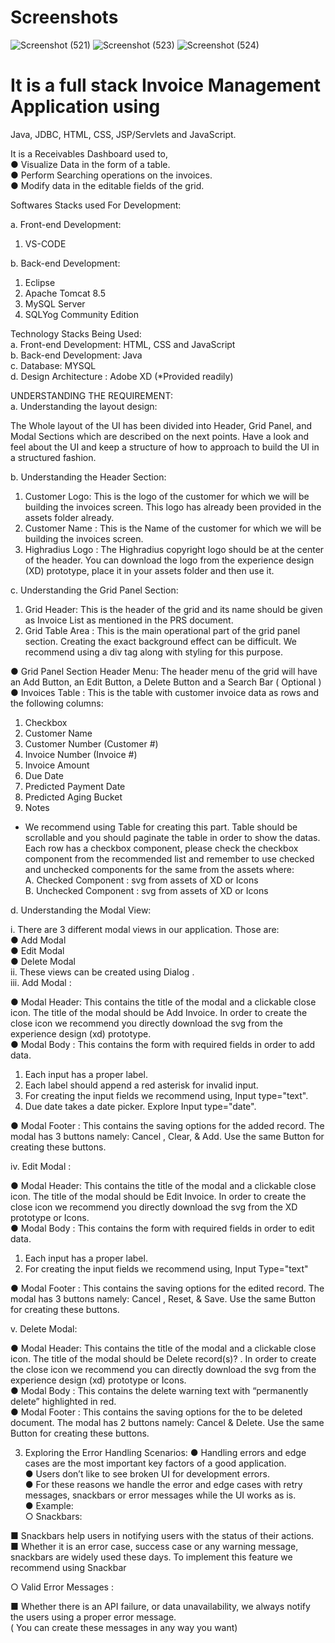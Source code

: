 # Screenshots
![Screenshot (521)](https://user-images.githubusercontent.com/43553695/169533315-2cbb1cd4-8a7a-40ad-88de-2c9fd3bda97a.png)
![Screenshot (523)](https://user-images.githubusercontent.com/43553695/169533324-c82d61cf-5faf-45d5-9343-22b7a89130f3.png)
![Screenshot (524)](https://user-images.githubusercontent.com/43553695/169533327-936b1274-3103-43f6-bb75-77f5d96d5465.png)

# It is a full stack Invoice Management Application using 
Java, JDBC, HTML, CSS, JSP/Servlets and JavaScript.

It is a Receivables Dashboard used to,\
● Visualize Data in the form of a table.\
● Perform Searching operations on the invoices.\
● Modify data in the editable fields of the grid.

Softwares Stacks used For Development:

a. Front-end Development:
  1. VS-CODE

b. Back-end Development:
  1. Eclipse
  2. Apache Tomcat 8.5
  3. MySQL Server
  4. SQLYog Community Edition
  
Technology Stacks Being Used:\
a. Front-end Development: HTML, CSS and JavaScript\
b. Back-end Development: Java\
c. Database: MYSQL\
d. Design Architecture : Adobe XD (*Provided readily)

UNDERSTANDING THE REQUIREMENT:\
a. Understanding the layout design:

The Whole layout of the UI has been divided into Header, Grid Panel, and Modal
Sections which are described on the next points. Have a look and feel about the
UI and keep a structure of how to approach to build the UI in a structured fashion.

b. Understanding the Header Section:

1. Customer Logo: This is the logo of the customer for which we will be
building the invoices screen. This logo has already been provided in the
assets folder already.
2. Customer Name : This is the Name of the customer for which we will
be building the invoices screen.
3. Highradius Logo : The Highradius copyright logo should be at the
center of the header. You can download the logo from the experience
design (XD) prototype, place it in your assets folder and then use it.

c. Understanding the Grid Panel Section:

1. Grid Header: This is the header of the grid and its name should be given as
Invoice List as mentioned in the PRS document.
2. Grid Table Area : This is the main operational part of the grid panel section.
Creating the exact background effect can be difficult. We recommend using a
div tag along with styling for this purpose.

● Grid Panel Section Header Menu: The header menu of the grid will have an
Add Button, an Edit Button, a Delete Button and a Search Bar ( Optional )\
● Invoices Table : This is the table with customer invoice data as rows and the
following columns:
1. Checkbox
2. Customer Name
3. Customer Number (Customer #)
4. Invoice Number (Invoice #)
5. Invoice Amount
6. Due Date
7. Predicted Payment Date
8. Predicted Aging Bucket
9. Notes
* We recommend using Table for creating this part. Table should be scrollable
and you should paginate the table in order to show the datas. Each row has a
checkbox component, please check the checkbox component from the
recommended list and remember to use checked and unchecked
components for the same from the assets where:\
A. Checked Component : svg from assets of XD or Icons\
B. Unchecked Component : svg from assets of XD or Icons

d. Understanding the Modal View:

i. There are 3 different modal views in our application. Those are:\
● Add Modal\
● Edit Modal\
● Delete Modal\
ii. These views can be created using Dialog .\
iii. Add Modal :

● Modal Header: This contains the title of the modal and a clickable close icon.
The title of the modal should be Add Invoice. In order to create the close icon
we recommend you directly download the svg from the experience design
(xd) prototype.\
● Modal Body : This contains the form with required fields in order to add data.

1. Each input has a proper label.
2. Each label should append a red asterisk for invalid input.
3. For creating the input fields we recommend using, Input
type="text".
4. Due date takes a date picker. Explore Input type="date".

● Modal Footer : This contains the saving options for the added record. The
modal has 3 buttons namely: Cancel , Clear, & Add. Use the same Button for
creating these buttons.

iv. Edit Modal :

● Modal Header: This contains the title of the modal and a
clickable close icon. The title of the modal should be Edit Invoice.
In order to create the close icon we recommend you directly
download the svg from the XD prototype or Icons.\
● Modal Body : This contains the form with required fields in order
to edit data.
1. Each input has a proper label.
2. For creating the input fields we recommend using,
Input Type="text"

● Modal Footer : This contains the saving options for the edited
record. The modal has 3 buttons namely: Cancel , Reset, & Save.
Use the same Button for creating these buttons.

v. Delete Modal:

● Modal Header: This contains the title of the modal and a clickable close
icon. The title of the modal should be Delete record(s)? . In order to
create the close icon we recommend you can directly download the svg
from the experience design (xd) prototype or Icons.\
● Modal Body : This contains the delete warning text with “permanently
delete” highlighted in red.\
● Modal Footer : This contains the saving options for the to be deleted
document. The modal has 2 buttons namely: Cancel & Delete. Use the
same Button for creating these buttons.

3. Exploring the Error Handling Scenarios:
● Handling errors and edge cases are the most important key factors of a good
application.\
● Users don’t like to see broken UI for development errors.\
● For these reasons we handle the error and edge cases with retry messages,
snackbars or error messages while the UI works as is.\
● Example:\
○ Snackbars:

■ Snackbars help users in notifying users with the status of their
actions.\
■ Whether it is an error case, success case or any warning
message, snackbars are widely used these days. To implement
this feature we recommend using Snackbar

○ Valid Error Messages :

■ Whether there is an API failure, or data unavailability, we always notify
the users using a proper error message.\
( You can create these messages in any way you want)

